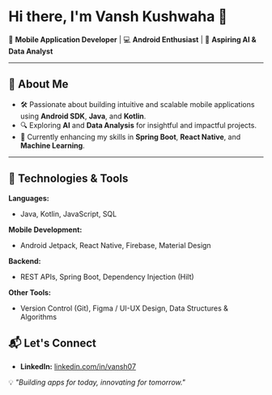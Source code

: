 # Hi there, I'm Vansh Kushwaha 👋  

🚀 **Mobile Application Developer** | 💻 **Android Enthusiast** | 🌟 **Aspiring AI & Data Analyst**  

---

## 🌟 About Me  
- 🛠️ Passionate about building intuitive and scalable mobile applications using **Android SDK**, **Java**, and **Kotlin**.  
- 🔍 Exploring **AI** and **Data Analysis** for insightful and impactful projects.  
- 🌱 Currently enhancing my skills in **Spring Boot**, **React Native**, and **Machine Learning**.  

---

## 🔧 Technologies & Tools  
**Languages:**  
- Java, Kotlin, JavaScript, SQL  

**Mobile Development:**  
- Android Jetpack, React Native, Firebase, Material Design  

**Backend:**  
- REST APIs, Spring Boot, Dependency Injection (Hilt)  

**Other Tools:**  
- Version Control (Git), Figma / UI-UX Design, Data Structures & Algorithms  


## 📬 Let's Connect  
- **LinkedIn:** [linkedin.com/in/vansh07](https://linkedin.com/in/vansh07)  

💡 _"Building apps for today, innovating for tomorrow."_  
